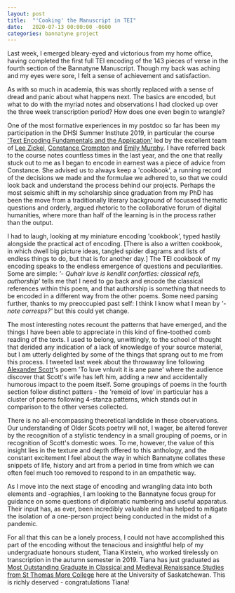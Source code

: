 ```yaml
---
layout: post
title:  "'Cooking' the Manuscript in TEI"
date:   2020-07-13 00:00:00 -0600
categories: bannatyne project
---
```

Last week, I emerged bleary-eyed and victorious from my home office, having completed the first full TEI encoding of the 143 pieces of verse in the fourth section of the Bannatyne Manuscript. Though my back was aching and my eyes were sore, I felt a sense of achievement and satisfaction.

As with so much in academia, this was shortly replaced with a sense of dread and panic about what happens next. The basics are encoded, but what to do with the myriad notes and observations I had clocked up over the three week transcription period? How does one even begin to wrangle?

One of the most formative experiences in my postdoc so far has been my participation in the DHSI Summer Institute 2019, in particular the course ['Text Encoding Fundamentals and the Application'](http://constancecrompton.com/dhsi-2018-text-encoding-fundamentals-and-their-application) led by the excellent team of [Lee Zickel](https://artsci.case.edu/staff/lee-zickel/), [Constance Crompton](http://constancecrompton.com/) and [Emily Murphy](http://ecbmurphy.com/). I have referred back to the course notes countless times in the last year, and the one that really stuck out to me as I began to encode in earnest was a piece of advice from Constance. She advised us to always keep a 'cookbook', a running record of the decisions we made and the formulae we adhered to, so that we could look back and understand the process behind our projects. Perhaps the most seismic shift in my scholarship since graduation from my PhD has been the move from a traditionally literary background of focussed thematic questions and orderly, argued rhetoric to the collaborative forum of digital humanities, where more than half of the learning is in the process rather than the output.

I had to laugh, looking at my miniature encoding 'cookbook', typed hastily alongside the practical act of encoding. [There is also a written cookbook, in which dwell big picture ideas, tangled spider diagrams and lists of endless things to do, but that is for another day.] The TEI cookbook of my encoding speaks to the endless emergence of questions and peculiarities. Some are simple: *'- Quhair luve is kendlit confortles: classical refs, authorship'* tells me that I need to go back and encode the classical references within this poem, and that authorship is something that needs to be encoded in a different way from the other poems. Some need parsing further, thanks to my preoccupied past self: I think I know what I mean by *'- note corresps?'* but this could yet change.

The most interesting notes recount the patterns that have emerged, and the things I have been able to appreciate in this kind of fine-toothed comb reading of the texts. I used to belong, unwittingly, to the school of thought that derided any indication of a lack of knowledge of your source material, but I am utterly delighted by some of the things that sprang out to me from this process. I tweeted last week about the throwaway line following [Alexander Scott](https://www.oxforddnb.com/view/10.1093/ref:odnb/9780198614128.001.0001/odnb-9780198614128-e-24857)'s poem 'To luve vnluvit it is ane pane' where the audience discover that Scott's wife has left him, adding a new and accidentally humorous impact to the poem itself. Some groupings of poems in the fourth section follow distinct patters - the 'remeid of love' in particular has a cluster of poems following 4-stanza patterns, which stands out in comparison to the other verses collected.

There is no all-encompassing theoretical landslide in these observations. Our understanding of Older Scots poetry will not, I wager, be altered forever by the recognition of a stylistic tendency in a small grouping of poems, or in recognition of Scott's domestic woes. To me, however, the value of this insight lies in the texture and depth offered to this anthology, and the constant excitement I feel about the way in which Bannatyne collates these snippets of life, history and art from a period in time from which we can often feel much too removed to respond to in an empathetic way.

As I move into the next stage of encoding and wrangling data into both elements and -ographies, I am looking to the Bannatyne focus group for guidance on some questions of diplomatic numbering and useful apparatus. Their input has, as ever, been incredibly valuable and has helped to mitigate the isolation of a one-person project being conducted in the midst of a pandemic.

For all that this can be a lonely process, I could not have accomplished this part of the encoding without the tenacious and insightful help of my undergraduate honours student, Tiana Kirstein, who worked tirelessly on transcription in the autumn semester in 2019. Tiana has just graduated as [Most Outstanding Graduate in Classical and Medieval Renaissance Studies from St Thomas More College](https://artsandscience.usask.ca/news/articles/5286/Award_winning_Arts_and_Science_graduates_honoured_in_virtual) here at the University of Saskatchewan. This is richly deserved - congratulations Tiana!
